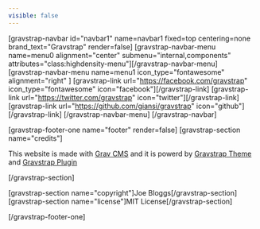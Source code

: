 ```yaml
---
visible: false
---
```


[gravstrap-navbar id="navbar1" name=navbar1 fixed=top centering=none brand_text="Gravstrap" render=false]
    [gravstrap-navbar-menu name=menu0 alignment="center" submenu="internal,components" attributes="class:highdensity-menu"][/gravstrap-navbar-menu]    
    [gravstrap-navbar-menu name=menu1 icon_type="fontawesome" alignment="right" ]
        [gravstrap-link url="https://facebook.com/gravstrap" icon_type="fontawesome" icon="facebook"][/gravstrap-link]
        [gravstrap-link url="https://twitter.com/gravstrap" icon="twitter"][/gravstrap-link]
        [gravstrap-link url="https://github.com/giansi/gravstrap" icon="github"][/gravstrap-link]
    [/gravstrap-navbar-menu]
[/gravstrap-navbar]

[gravstrap-footer-one name="footer" render=false]
[gravstrap-section name="credits"]

This website is made with [Grav CMS](http://getgrav.org/) and it is powerd by [Gravstrap Theme](http://diblas.net/themes/gravstrap-theme-to-start-grav-cms-site-with-bootstrap-support/) and [Gravstrap Plugin](http://diblas.net/plugins/use-bootstrap-elements-in-the-grav-cms-way/)

[/gravstrap-section]

[gravstrap-section name="copyright"]Joe Bloggs[/gravstrap-section]
[gravstrap-section name="license"]MIT License[/gravstrap-section]

[/gravstrap-footer-one]